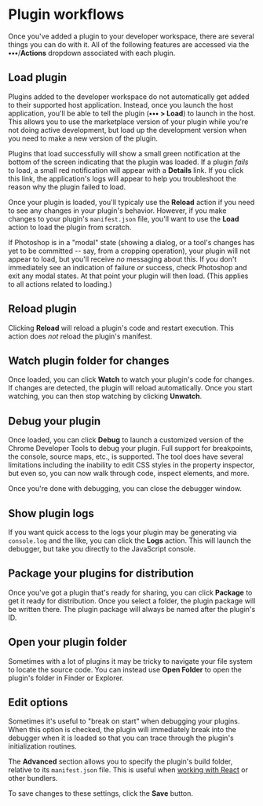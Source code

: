 # Plugin workflows

Once you've added a plugin to your developer workspace, there are several things you can do with it. All of the following features are accessed via the **•••**/**Actions** dropdown associated with each plugin.

## Load plugin

Plugins added to the developer workspace do not automatically get added to their supported host application. Instead, once you launch the host application, you'll be able to tell the plugin (**••• > Load**) to launch in the host. This allows you to use the marketplace version of your plugin while you're not doing active development, but load up the development version when you need to make a new version of the plugin.

Plugins that load successfully will show a small green notification at the bottom of the screen indicating that the plugin was loaded. If a plugin _fails_ to load, a small red notification will appear with a **Details** link. If you click this link, the application's logs will appear to help you troubleshoot the reason why the plugin failed to load.

Once your plugin is loaded, you'll typicaly use the **Reload** action if you need to see any changes in your plugin's behavior. However, if you make changes to your plugin's `manifest.json` file, you'll want to use the **Load** action to load the plugin from scratch.

<InlineAlert variant="info" slots="text"/>

If Photoshop is in a "modal" state (showing a dialog, or a tool's changes has yet to be committed -- say, from a cropping operation), your plugin will not appear to load, but you'll receive _no_ messaging about this. If you don't immediately see an indication of failure _or_ success, check Photoshop and exit any modal states. At that point your plugin will then load. (This applies to all actions related to loading.)

## Reload plugin

Clicking **Reload** will reload a plugin's code and restart execution. This action does _not_ reload the plugin's manifest.

## Watch plugin folder for changes

Once loaded, you can click **Watch** to watch your plugin's code for changes. If changes are detected, the plugin will reload automatically. Once you start watching, you can then stop watching by clicking **Unwatch**.

## Debug your plugin

Once loaded, you can click **Debug** to launch a customized version of the Chrome Developer Tools to debug your plugin. Full support for breakpoints, the console, source maps, etc., is supported. The tool does have several limitations including the inability to edit CSS styles in the property inspector, but even so, you can now walk through code, inspect elements, and more.

Once you're done with debugging, you can close the debugger window.

## Show plugin logs

If you want quick access to the logs your plugin may be generating via `console.log` and the like, you can click the **Logs** action. This will launch the debugger, but take you directly to the JavaScript console.

## Package your plugins for distribution

Once you've got a plugin that's ready for sharing, you can click **Package** to get it ready for distribution. Once you select a folder, the plugin package will be written there. The plugin package will always be named after the plugin's ID.

## Open your plugin folder

Sometimes with a lot of plugins it may be tricky to navigate your file system to locate the source code. You can instead use **Open Folder** to open the plugin's folder in Finder or Explorer.

## Edit options

Sometimes it's useful to "break on start" when debugging your plugins. When this option is checked, the plugin will immediately break into the debugger when it is loaded so that you can trace through the plugin's initialization routines.

The **Advanced** section allows you to specify the plugin's build folder, relative to its `manifest.json` file. This is useful when [working with React](../working-with-react/) or other bundlers.

To save changes to these settings, click the **Save** button.

